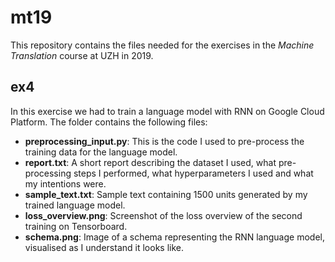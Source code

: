 # mt19

This repository contains the files needed for the exercises in the *Machine Translation* course at UZH in 2019.

## ex4

In this exercise we had to train a language model with RNN on Google Cloud Platform. The folder contains the following files:

- **preprocessing_input.py**: This is the code I used to pre-process the training data for the language model.
- **report.txt**: A short report describing the dataset I used, what pre-processing steps I performed, what hyperparameters I used and what my intentions were.
- **sample_text.txt**: Sample text containing 1500 units generated by my trained language model.
- **loss_overview.png**: Screenshot of the loss overview of the second training on Tensorboard.
- **schema.png**: Image of a schema representing the RNN language model, visualised as I understand it looks like.

